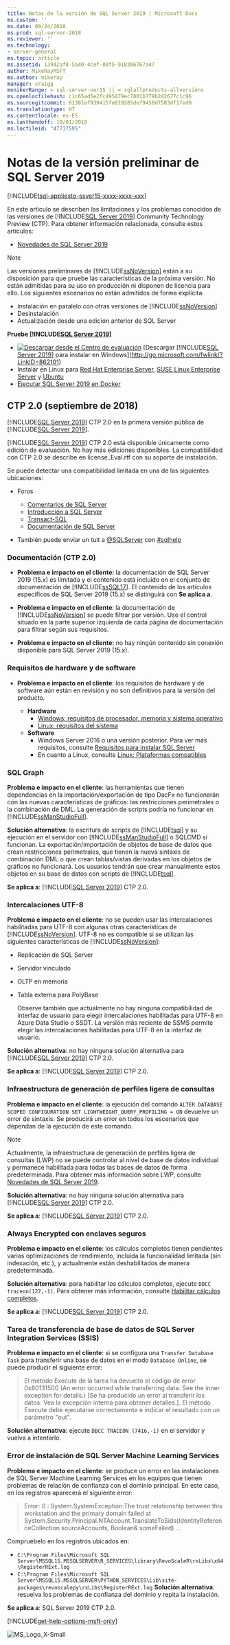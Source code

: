 ```yaml
---
title: Notas de la versión de SQL Server 2019 | Microsoft Docs
ms.custom: ''
ms.date: 09/24/2018
ms.prod: sql-server-2018
ms.reviewer: ''
ms.technology:
- server-general
ms.topic: article
ms.assetid: 13942af8-5a40-4cef-80f5-918386767a47
author: MikeRayMSFT
ms.author: mikeray
manager: craigg
monikerRange: = sql-server-ver15 || = sqlallproducts-allversions
ms.openlocfilehash: c1c65ad5e2fc495479ec7801b779b242677c1c96
ms.sourcegitcommit: 61381ef939415fe019285def9450d7583df1fed0
ms.translationtype: HT
ms.contentlocale: es-ES
ms.lasthandoff: 10/01/2018
ms.locfileid: "47717595"
---
```

# <a name="sql-server-2019-preview-release-notes"></a>Notas de la versión preliminar de SQL Server 2019

[!INCLUDE[tsql-appliesto-ssver15-xxxx-xxxx-xxx](../includes/tsql-appliesto-ssver15-xxxx-xxxx-xxx.md)]

En este artículo se describen las limitaciones y los problemas conocidos de las versiones de [!INCLUDE[SQL Server 2019](../includes/sssqlv15-md.md)] Community Technology Preview (CTP). Para obtener información relacionada, consulte estos artículos:
- [Novedades de SQL Server 2019](../sql-server/what-s-new-in-sql-server-ver15.md)

> [!NOTE]
> Las versiones preliminares de [!INCLUDE[ssNoVersion](../includes/ssnoversion-md.md)] están a su disposición para que pruebe las características de la próxima versión. No están admitidas para su uso en producción ni disponen de licencia para ello. Los siguientes escenarios no están admitidos de forma explícita:
>
> - Instalación en paralelo con otras versiones de [!INCLUDE[ssNoVersion](../includes/ssnoversion-md.md)]
> - Desinstalación
> - Actualización desde una edición anterior de SQL Server

**Pruebe [!INCLUDE[SQL Server 2019](../includes/sssqlv15-md.md)]**
- [![Descargar desde el Centro de evaluación](../includes/media/download2.png)](http://go.microsoft.com/fwlink/?LinkID=862101) [Descargar [!INCLUDE[SQL Server 2019](../includes/sssqlv15-md.md)] para instalar en Windows](http://go.microsoft.com/fwlink/?LinkID=862101)
- Instalar en Linux para [Red Hat Enterprise Server](../linux/quickstart-install-connect-red-hat.md), [SUSE Linux Enterprise Server](../linux/quickstart-install-connect-suse.md) y [Ubuntu](../linux/quickstart-install-connect-ubuntu.md)
- [Ejecutar SQL Server 2019 en Docker](../linux/quickstart-install-connect-docker.md)

## <a name="ctp-20-september-2018"></a>CTP 2.0 (septiembre de 2018)

[!INCLUDE[SQL Server 2019](../includes/sssqlv15-md.md)] CTP 2.0 es la primera versión pública de [!INCLUDE[SQL Server 2019](../includes/sssqlv15-md.md)].

[!INCLUDE[SQL Server 2019](../includes/sssqlv15-md.md)] CTP 2.0 está disponible únicamente como edición de evaluación. No hay más ediciones disponibles. La compatibilidad con CTP 2.0 se describe en license_Eval.rtf con su soporte de instalación.

Se puede detectar una compatibilidad limitada en una de las siguientes ubicaciones:

- Foros
  - [Comentarios de SQL Server](http://aka.ms/sqlfeedback)
  - [Introducción a SQL Server](https://social.msdn.microsoft.com/Forums/sqlserver/en-US/home?forum=sqlgetstarted)
  - [Transact-SQL](https://social.msdn.microsoft.com/Forums/sqlserver/en-US/home?forum=transactsql)
  - [Documentación de SQL Server](https://social.msdn.microsoft.com/Forums/sqlserver/en-US/home?forum=sqldocumentation)

- También puede enviar un tuit a [@SQLServer](http://twitter.com/SQLServer) con [#sqlhelp](https://twitter.com/search?q=%23sqlhelp)

### <a name="documentation-ctp-20"></a>Documentación (CTP 2.0)

- **Problema e impacto en el cliente:** la documentación de SQL Server 2019 (15.x) es limitada y el contenido está incluido en el conjunto de documentación de [!INCLUDE[ssSQL17](../includes/sssql17-md.md)]. El contenido de los artículos específicos de SQL Server 2019 (15.x) se distinguirá con **Se aplica a**.

- **Problema e impacto en el cliente**: la documentación de [!INCLUDE[ssNoVersion](../includes/ssnoversion-md.md)] se puede filtrar por versión. Use el control situado en la parte superior izquierda de cada página de documentación para filtrar según sus requisitos. 

- **Problema e impacto en el cliente:** no hay ningún contenido sin conexión disponible para SQL Server 2019 (15.x).

### <a name="hardware-and-software-requirements"></a>Requisitos de hardware y de software

- **Problema e impacto en el cliente**: los requisitos de hardware y de software aún están en revisión y no son definitivos para la versión del producto.

  - **Hardware**
    - [Windows: requisitos de procesador, memoria y sistema operativo](../sql-server/install/hardware-and-software-requirements-for-installing-sql-server.md#pmosr)
    - [Linux: requisitos del sistema](../linux/sql-server-linux-setup.md#system)
  - **Software**
    - Windows Server 2016 o una versión posterior. Para ver más requisitos, consulte [Requisitos para instalar SQL Server](../sql-server/install/hardware-and-software-requirements-for-installing-sql-server.md)
    - En cuanto a Linux, consulte [Linux: Plataformas compatibles](../linux/sql-server-linux-setup.md#supportedplatforms)

### <a name="sql-graph"></a>SQL Graph

**Problema e impacto en el cliente**: las herramientas que tienen dependencias en la importación/exportación de tipo DacFx no funcionarán con las nuevas características de gráficos: las restricciones perimetrales o la combinación de DML. La generación de scripts podría no funcionar en [!INCLUDE[ssManStudioFull](../includes/ssmanstudiofull-md.md)].

**Solución alternativa**: la escritura de scripts de [!INCLUDE[tsql](../includes/tsql-md.md)] y su ejecución en el servidor con [!INCLUDE[ssManStudioFull](../includes/ssmanstudiofull-md.md)] o SQLCMD sí funcionan. La exportación/importación de objetos de base de datos que crean restricciones perimetrales, que tienen la nueva sintaxis de combinación DML o que crean tablas/vistas derivadas en los objetos de gráficos no funcionará. Los usuarios tendrán que crear manualmente estos objetos en su base de datos con scripts de [!INCLUDE[tsql](../includes/tsql-md.md)]. 

**Se aplica a**: [!INCLUDE[SQL Server 2019](../includes/sssqlv15-md.md)] CTP 2.0.

### <a name="utf-8-collations"></a>Intercalaciones UTF-8

**Problema e impacto en el cliente**: no se pueden usar las intercalaciones habilitadas para UTF-8 con algunas otras características de [!INCLUDE[ssNoVersion](../includes/ssnoversion-md.md)]. UTF-8 no es compatible si se utilizan las siguientes características de [!INCLUDE[ssNoVersion](../includes/ssnoversion-md.md)]:

- Replicación de SQL Server
- Servidor vinculado
- OLTP en memoria
- Tabla externa para PolyBase

  Observe también que actualmente no hay ninguna compatibilidad de interfaz de usuario para elegir intercalaciones habilitadas para UTF-8 en Azure Data Studio o SSDT. La versión más reciente de SSMS permite elegir las intercalaciones habilitadas para UTF-8 en la interfaz de usuario.

**Solución alternativa**: no hay ninguna solución alternativa para [!INCLUDE[SQL Server 2019](../includes/sssqlv15-md.md)] CTP 2.0.

**Se aplica a**: [!INCLUDE[SQL Server 2019](../includes/sssqlv15-md.md)] CTP 2.0.

### <a name="lightweight-query-profiling-infrastructure"></a>Infraestructura de generación de perfiles ligera de consultas

**Problema e impacto en el cliente**: la ejecución del comando `ALTER DATABASE SCOPED CONFIGURATION SET LIGHTWEIGHT_QUERY_PROFILING = ON` devuelve un error de sintaxis. Se producirá un error en todos los escenarios que dependan de la ejecución de este comando.

> [!NOTE]
> Actualmente, la infraestructura de generación de perfiles ligera de consultas (LWP) no se puede controlar al nivel de base de datos individual y permanece habilitada para todas las bases de datos de forma predeterminada. Para obtener más información sobre LWP, consulte [Novedades de SQL Server 2019](../sql-server/what-s-new-in-sql-server-ver15.md).

**Solución alternativa**: no hay ninguna solución alternativa para [!INCLUDE[SQL Server 2019](../includes/sssqlv15-md.md)] CTP 2.0.

**Se aplica a**: [!INCLUDE[SQL Server 2019](../includes/sssqlv15-md.md)] CTP 2.0.

### <a name="always-encrypted-with-secure-enclaves"></a>Always Encrypted con enclaves seguros

**Problema e impacto en el cliente**: los cálculos completos tienen pendientes varias optimizaciones de rendimiento, incluida la funcionalidad limitada (sin indexación, etc.), y actualmente están deshabilitados de manera predeterminada.

**Solución alternativa**: para habilitar los cálculos completos, ejecute `DBCC traceon(127,-1)`. Para obtener más información, consulte [Habilitar cálculos completos](../relational-databases/security/encryption/configure-always-encrypted-enclaves.md#configure-a-secure-enclave).

**Se aplica a**: [!INCLUDE[SQL Server 2019](../includes/sssqlv15-md.md)] CTP 2.0.

### <a name="sql-server-integration-services-ssis-transfer-database-task"></a>Tarea de transferencia de base de datos de SQL Server Integration Services (SSIS)

**Problema e impacto en el cliente**: si se configura una `Transfer Database Task` para transferir una base de datos en el modo `Database Online`, se puede producir el siguiente error:

>El método Execute de la tarea ha devuelto el código de error 0x80131500 (An error occurred while transferring data. See the inner exception for details.) [Se ha producido un error al transferir los datos. Vea la excepción interna para obtener detalles.]. El método Execute debe ejecutarse correctamente e indicar el resultado con un parámetro "out".

**Solución alternativa**: ejecute `DBCC TRACEON (7416,-1)` en el servidor y vuelva a intentarlo.

### <a name="sql-server-machine-learning-services-installation-failure"></a>Error de instalación de SQL Server Machine Learning Services

**Problema e impacto en el cliente**: se produce un error en las instalaciones de SQL Server Machine Learning Services en los equipos que tienen problemas de relación de confianza con el dominio principal. En este caso, en los registros aparecerá el siguiente error:
 
>  Error: 0 : System.SystemException:The trust relationship between this workstation and the primary domain failed at System.Security.Principal.NTAccount.TranslateToSids(IdentityReferenceCollection sourceAccounts, Boolean& someFailed) ...

Compruébelo en los registros ubicados en:

* `C:\Program Files\Microsoft SQL Server\MSSQL15.MSSQLSERVER\R_SERVICES\library\RevoScaleR\rxLibs\x64\RegisterRExt.log`
* `C:\Program Files\Microsoft SQL Server\MSSQL15.MSSQLSERVER\PYTHON_SERVICES\Lib\site-packages\revoscalepy\rxLibs\RegisterRExt.log`
**Solución alternativa**: resuelva los problemas de confianza del dominio y repita la instalación.

**Se aplica a**: SQL Server 2019 CTP 2.0.

[!INCLUDE[get-help-options-msft-only](../includes/paragraph-content/get-help-options.md)]

![MS_Logo_X-Small](../sql-server/media/ms-logo-x-small.png)
